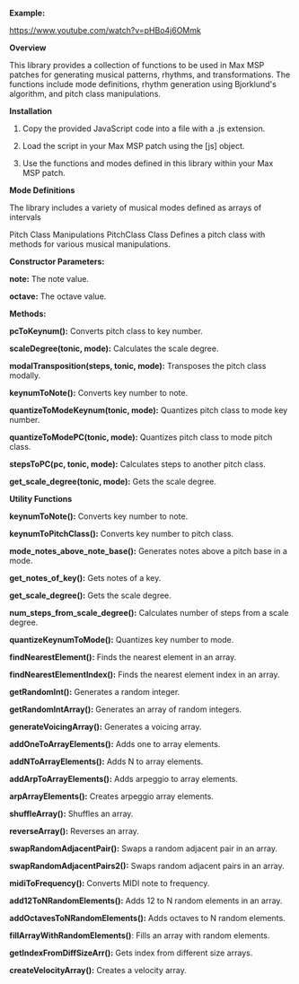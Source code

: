 **Example:**

https://www.youtube.com/watch?v=pHBo4j6OMmk

**Overview**

This library provides a collection of functions to be used in Max MSP patches for generating musical patterns, rhythms, and transformations. 
The functions include mode definitions, rhythm generation using Bjorklund's algorithm, and pitch class manipulations.

**Installation**

1. Copy the provided JavaScript code into a file with a .js extension.

2. Load the script in your Max MSP patch using the [js] object.

3. Use the functions and modes defined in this library within your Max MSP patch.

**Mode Definitions**

The library includes a variety of musical modes defined as arrays of intervals

Pitch Class Manipulations
PitchClass Class
Defines a pitch class with methods for various musical manipulations.


**Constructor Parameters:**

**note:** The note value.

**octave:** The octave value.


**Methods:**

**pcToKeynum():** Converts pitch class to key number.

**scaleDegree(tonic, mode):** Calculates the scale degree.

**modalTransposition(steps, tonic, mode):** Transposes the pitch class modally.

**keynumToNote():** Converts key number to note.

**quantizeToModeKeynum(tonic, mode):** Quantizes pitch class to mode key number.

**quantizeToModePC(tonic, mode):** Quantizes pitch class to mode pitch class.

**stepsToPC(pc, tonic, mode):** Calculates steps to another pitch class.

**get_scale_degree(tonic, mode):** Gets the scale degree.

**Utility Functions**

**keynumToNote():** Converts key number to note.

**keynumToPitchClass():** Converts key number to pitch class.

**mode_notes_above_note_base():** Generates notes above a pitch base in a mode.

**get_notes_of_key():** Gets notes of a key.

**get_scale_degree():** Gets the scale degree.

**num_steps_from_scale_degree():** Calculates number of steps from a scale degree.

**quantizeKeynumToMode():** Quantizes key number to mode.

**findNearestElement():** Finds the nearest element in an array.

**findNearestElementIndex():** Finds the nearest element index in an array.

**getRandomInt():** Generates a random integer.

**getRandomIntArray():** Generates an array of random integers.

**generateVoicingArray():** Generates a voicing array.

**addOneToArrayElements():** Adds one to array elements.

**addNToArrayElements():** Adds N to array elements.

**addArpToArrayElements():** Adds arpeggio to array elements.

**arpArrayElements():** Creates arpeggio array elements.

**shuffleArray():** Shuffles an array.

**reverseArray():** Reverses an array.

**swapRandomAdjacentPair():** Swaps a random adjacent pair in an array.

**swapRandomAdjacentPairs2():** Swaps random adjacent pairs in an array.

**midiToFrequency():** Converts MIDI note to frequency.

**add12ToNRandomElements():** Adds 12 to N random elements in an array.

**addOctavesToNRandomElements():** Adds octaves to N random elements.

**fillArrayWithRandomElements()**: Fills an array with random elements.

**getIndexFromDiffSizeArr():** Gets index from different size arrays.

**createVelocityArray():** Creates a velocity array.
